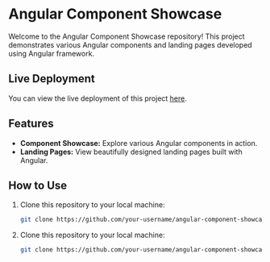 # Angular Component Showcase

Welcome to the Angular Component Showcase repository! This project demonstrates various Angular components and landing pages developed using Angular framework.

## Live Deployment

You can view the live deployment of this project [here](https://angular-landing-pages.netlify.app/home).

## Features

- **Component Showcase:** Explore various Angular components in action.
- **Landing Pages:** View beautifully designed landing pages built with Angular.

## How to Use

1. Clone this repository to your local machine:

   ```bash
   git clone https://github.com/your-username/angular-component-showcase.git

1. Clone this repository to your local machine:

   ```bash
   git clone https://github.com/your-username/angular-component-showcase.git
